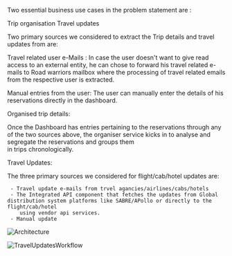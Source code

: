 Two essential business use cases in the problem statement are :

 

Trip organisation
Travel updates

 

Two primary sources we considered to extract the Trip details and travel updates from are:

 

Travel related user e-Mails :
   In case the user doesn't want to give read access to an external entity, he can chose to forward his travel related e-mails to Road warriors mailbox
   where the processing of travel related emails from the respective user is extracted.

 

Manual entries from the user:
   The user can manually enter the details of his reservations directly in the dashboard.

 

 

Organised trip details:

 

Once the Dashboard has entries pertaining to the reservations through any of the two sources above, the organiser service kicks in to analyse and segregate the reservations and groups them  
in trips chronologically.


Travel Updates:

 

The three primary sources we considered for flight/cab/hotel updates are:

     - Travel update e-mails from trvel agancies/airlines/cabs/hotels
     - The Integrated API component that fetches the updates from Global distribution system platforms like SABRE/APollo or directly to the flight/cab/hotel 
        using vendor api services.
     - Manual update


![Architecture](https://github.com/KatasPioneers/RoadWarriors-Pioneers/assets/144905960/c3408c32-bedb-4bb3-a6ad-6f8e48b49cca)








![TravelUpdatesWorkflow](https://github.com/KatasPioneers/RoadWarriors-Pioneers/assets/144905960/dcd5a80e-2308-4e22-bfe7-97f14ac70c97)
